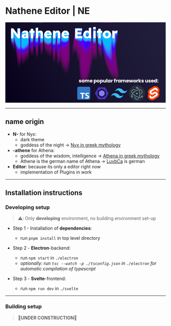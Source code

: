 # Nathene Editor | NE

![Nathene Banner](./media/banner.png)

---

## name origin

- **N-** for Nyx:
  - dark theme
  - goddess of the night -> [Nyx in greek mythology](https://en.wikipedia.org/wiki/Nyx)
- **-athene** for Athena:
  - goddess of the wisdom, intelligence -> [Athena in greek mythology](https://en.wikipedia.org/wiki/Athena)
  - Athene is the german name of Athena -> [LuvbCa](https://github.com/LuvbCa) is german
- **Editor**: because its only a editor right now
  - implementation of Plugins in work

---

## Installation instructions

### Developing setup

> ⚠️: Only **developing** environment, no building environment set-up

- Step 1 - Installation of **dependencies**:

  - run `pnpm install` in top level directory

- Step 2 - **Electron**-backend:

  - run `npm start` in `./electron`
  - _optionally: run `tsc --watch -p ./tsconfig.json` in `./electron` for automatic compilation of typescript_

- Step 3 - **Svelte**-frontend:

  - run `npm run dev` in `./svelte`

---

### Building setup

> **🚧UNDER CONSTRUCTION🚧**
